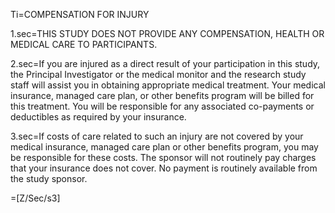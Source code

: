 Ti=COMPENSATION FOR INJURY

1.sec=THIS STUDY DOES NOT PROVIDE ANY COMPENSATION, HEALTH OR MEDICAL CARE TO PARTICIPANTS.

2.sec=If you are injured as a direct result of your participation in this study, the Principal Investigator or the medical monitor and the research study staff will assist you in obtaining appropriate medical treatment. Your medical insurance, managed care plan, or other benefits program will be billed for this treatment.  You will be responsible for any associated co-payments or deductibles as required by your insurance.

3.sec=If costs of care related to such an injury are not covered by your medical insurance, managed care plan or other benefits program, you may be responsible for these costs.   The sponsor will not routinely pay charges that your insurance does not cover.  No payment is routinely available from the study sponsor.

=[Z/Sec/s3]